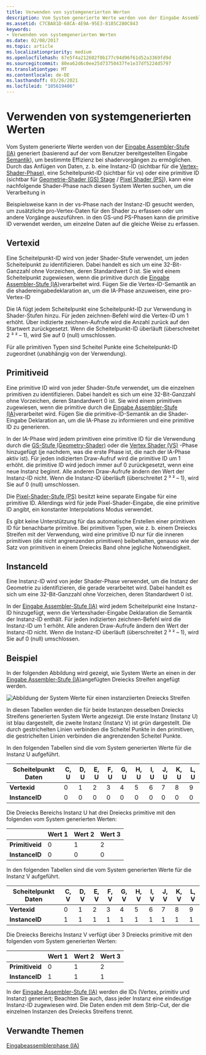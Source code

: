 ```yaml
---
title: Verwenden von systemgenerierten Werten
description: Vom System generierte Werte werden von der Eingabe Assembler-Stufe (IA) generiert (basierend auf der vom Benutzer bereitgestellten Eingabe Semantik), um bestimmte Effizienz bei shadervorgängen zu ermöglichen.
ms.assetid: C7CBA81D-68CA-4E9A-95E3-8185C280C843
keywords:
- Verwenden von systemgenerierten Werten
ms.date: 02/08/2017
ms.topic: article
ms.localizationpriority: medium
ms.openlocfilehash: 67e5f4a212602f0b177c94d96f61d52a3369fd9d
ms.sourcegitcommit: 80ea62d6c0ee25d73750437fe1e37df5224d5797
ms.translationtype: MT
ms.contentlocale: de-DE
ms.lasthandoff: 03/26/2021
ms.locfileid: "105619406"
---
```

# <a name="span-iddirect3dconceptsusing_system-generated_valuesspanusing-system-generated-values"></a><span id="direct3dconcepts.using_system-generated_values"></span>Verwenden von systemgenerierten Werten


Vom System generierte Werte werden von der [Eingabe Assembler-Stufe (IA)](input-assembler-stage--ia-.md) generiert (basierend auf der vom Benutzer bereitgestellten Eingabe [Semantik](/windows/desktop/direct3dhlsl/dx-graphics-hlsl-semantics)), um bestimmte Effizienz bei shadervorgängen zu ermöglichen. Durch das Anfügen von Daten, z. b. eine Instanz-ID (sichtbar für die [Vertex-Shader-Phase](vertex-shader-stage--vs-.md)), eine Scheitelpunkt-ID (sichtbar für vs) oder eine primitive ID (sichtbar für [Geometrie-Shader (GS) Stage](geometry-shader-stage--gs-.md) / [Pixel Shader (PS)](pixel-shader-stage--ps-.md)), kann eine nachfolgende Shader-Phase nach diesen System Werten suchen, um die Verarbeitung in

Beispielsweise kann in der vs-Phase nach der Instanz-ID gesucht werden, um zusätzliche pro-Vertex-Daten für den Shader zu erfassen oder um andere Vorgänge auszuführen. in den GS-und PS-Phasen kann die primitive ID verwendet werden, um einzelne Daten auf die gleiche Weise zu erfassen.

## <a name="span-idvertexidspanspan-idvertexidspanspan-idvertexidspanvertexid"></a><span id="VertexID"></span><span id="vertexid"></span><span id="VERTEXID"></span>Vertexid


Eine Scheitelpunkt-ID wird von jeder Shader-Stufe verwendet, um jeden Scheitelpunkt zu identifizieren. Dabei handelt es sich um eine 32-Bit-Ganzzahl ohne Vorzeichen, deren Standardwert 0 ist. Sie wird einem Scheitelpunkt zugewiesen, wenn die primitive durch die [Eingabe Assembler-Stufe (IA)](input-assembler-stage--ia-.md)verarbeitet wird. Fügen Sie die Vertex-ID-Semantik an die shadereingabedeklaration an, um die IA-Phase anzuweisen, eine pro-Vertex-ID

Die IA fügt jedem Scheitelpunkt eine Scheitelpunkt-ID zur Verwendung in Shader-Stufen hinzu. Für jeden zeichnen-Befehl wird die Vertex-ID um 1 erhöht. Über indizierte zeichnen-Aufrufe wird die Anzahl zurück auf den Startwert zurückgesetzt. Wenn die Scheitelpunkt-ID überläuft (überschreitet 2 ³ ² – 1), wird Sie auf 0 (null) umschlossen.

Für alle primitiven Typen sind Scheitel Punkte eine Scheitelpunkt-ID zugeordnet (unabhängig von der Verwendung).

## <a name="span-idprimitiveidspanspan-idprimitiveidspanspan-idprimitiveidspanprimitiveid"></a><span id="PrimitiveID"></span><span id="primitiveid"></span><span id="PRIMITIVEID"></span>Primitiveid


Eine primitive ID wird von jeder Shader-Stufe verwendet, um die einzelnen primitiven zu identifizieren. Dabei handelt es sich um eine 32-Bit-Ganzzahl ohne Vorzeichen, deren Standardwert 0 ist. Sie wird einem primitiven zugewiesen, wenn die primitive durch die [Eingabe Assembler-Stufe (IA)](input-assembler-stage--ia-.md)verarbeitet wird. Fügen Sie die primitive-ID-Semantik an die Shader-Eingabe Deklaration an, um die IA-Phase zu informieren und eine primitive ID zu generieren.

In der IA-Phase wird jedem primitiven eine primitive ID für die Verwendung durch die [GS-Stufe (Geometry-Shader)](geometry-shader-stage--gs-.md) oder die [Vertex Shader (VS)](vertex-shader-stage--vs-.md) -Phase hinzugefügt (je nachdem, was die erste Phase ist, die nach der IA-Phase aktiv ist). Für jeden indizierten Draw-Aufruf wird die primitive ID um 1 erhöht. die primitive ID wird jedoch immer auf 0 zurückgesetzt, wenn eine neue Instanz beginnt. Alle anderen Draw-Aufrufe ändern den Wert der Instanz-ID nicht. Wenn die Instanz-ID überläuft (überschreitet 2 ³ ² – 1), wird Sie auf 0 (null) umschlossen.

Die [Pixel-Shader-Stufe (PS)](pixel-shader-stage--ps-.md) besitzt keine separate Eingabe für eine primitive ID. Allerdings wird für jede Pixel-Shader-Eingabe, die eine primitive ID angibt, ein konstanter Interpolations Modus verwendet.

Es gibt keine Unterstützung für das automatische Erstellen einer primitiven ID für benachbarte primitive. Bei primitiven Typen, wie z. b. einem Dreiecks Streifen mit der Verwendung, wird eine primitive ID nur für die inneren primitiven (die nicht angrenzenden primitiven) beibehalten, genauso wie der Satz von primitiven in einem Dreiecks Band ohne jegliche Notwendigkeit.

## <a name="span-idinstanceidspanspan-idinstanceidspanspan-idinstanceidspaninstanceid"></a><span id="InstanceID"></span><span id="instanceid"></span><span id="INSTANCEID"></span>InstanceId


Eine Instanz-ID wird von jeder Shader-Phase verwendet, um die Instanz der Geometrie zu identifizieren, die gerade verarbeitet wird. Dabei handelt es sich um eine 32-Bit-Ganzzahl ohne Vorzeichen, deren Standardwert 0 ist.

In der [Eingabe Assembler-Stufe (IA)](input-assembler-stage--ia-.md) wird jedem Scheitelpunkt eine Instanz-ID hinzugefügt, wenn die Vertexshader-Eingabe Deklaration die Semantik der Instanz-ID enthält. Für jeden indizierten zeichnen-Befehl wird die Instanz-ID um 1 erhöht. Alle anderen Draw-Aufrufe ändern den Wert der Instanz-ID nicht. Wenn die Instanz-ID überläuft (überschreitet 2 ³ ² – 1), wird Sie auf 0 (null) umschlossen.

## <a name="span-idexamplespanspan-idexamplespanspan-idexamplespanexample"></a><span id="Example"></span><span id="example"></span><span id="EXAMPLE"></span>Beispiel


In der folgenden Abbildung wird gezeigt, wie System Werte an einen in der [Eingabe Assembler-Stufe (IA)](input-assembler-stage--ia-.md)angefügten Dreiecks Streifen angefügt werden.

![Abbildung der System Werte für einen instanziierten Dreiecks Streifen](images/d3d10-ia-example.png)

In diesen Tabellen werden die für beide Instanzen desselben Dreiecks Streifens generierten System Werte angezeigt. Die erste Instanz (Instanz U) ist blau dargestellt, die zweite Instanz (Instanz V) ist grün dargestellt. Die durch gestrichelten Linien verbinden die Scheitel Punkte in den primitiven, die gestrichelten Linien verbinden die angrenzenden Scheitel Punkte.

In den folgenden Tabellen sind die vom System generierten Werte für die Instanz U aufgeführt.

| Scheitelpunkt Daten    | C, U | D, U | E, U | F, U | G, U | H, U | I, U | J, U | K, U | L, U |
|----------------|-----|-----|-----|-----|-----|-----|-----|-----|-----|-----|
| **Vertexid**   | 0   | 1   | 2   | 3   | 4   | 5   | 6   | 7   | 8   | 9   |
| **InstanceID** | 0   | 0   | 0   | 0   | 0   | 0   | 0   | 0   | 0   | 0   |

 

Die Dreiecks Bereichs Instanz U hat drei Dreiecks primitive mit den folgenden vom System generierten Werten:

|                 | Wert 1    | Wert 2    | Wert 3    |
|-----------------|-----|-----|-----|
| **Primitiveid** | 0   | 1   | 2   |
| **InstanceID**  | 0   | 0   | 0   |

 

In den folgenden Tabellen sind die vom System generierten Werte für die Instanz V aufgeführt.

| Scheitelpunkt Daten    | C, V | D, V | E, V | F, V | G, V | H, V | I, V | J, V | K, V | L, V |
|----------------|-----|-----|-----|-----|-----|-----|-----|-----|-----|-----|
| **Vertexid**   | 0   | 1   | 2   | 3   | 4   | 5   | 6   | 7   | 8   | 9   |
| **InstanceID** | 1   | 1   | 1   | 1   | 1   | 1   | 1   | 1   | 1   | 1   |

 

Die Dreiecks Bereichs Instanz V verfügt über 3 Dreiecks primitive mit den folgenden vom System generierten Werten:

|                 | Wert 1    | Wert 2    | Wert 3    |
|-----------------|-----|-----|-----|
| **Primitiveid** | 0   | 1   | 2   |
| **InstanceID**  | 1   | 1   | 1   |

 

In der [Eingabe Assembler-Stufe (IA)](input-assembler-stage--ia-.md) werden die IDs (Vertex, primitiv und Instanz) generiert; Beachten Sie auch, dass jeder Instanz eine eindeutige Instanz-ID zugewiesen wird. Die Daten enden mit dem Strip-Cut, der die einzelnen Instanzen des Dreiecks Streifens trennt.

## <a name="span-idrelated-topicsspanrelated-topics"></a><span id="related-topics"></span>Verwandte Themen


[Eingabeassemblerphase (IA)](input-assembler-stage--ia-.md)

 

 